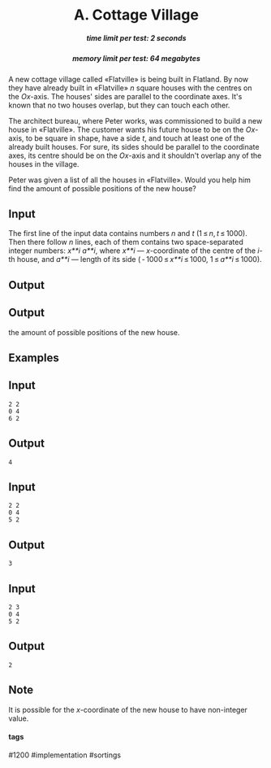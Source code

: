 <h1 style='text-align: center;'> A. Cottage Village</h1>

<h5 style='text-align: center;'>time limit per test: 2 seconds</h5>
<h5 style='text-align: center;'>memory limit per test: 64 megabytes</h5>

A new cottage village called «Flatville» is being built in Flatland. By now they have already built in «Flatville» *n* square houses with the centres on the *Оx*-axis. The houses' sides are parallel to the coordinate axes. It's known that no two houses overlap, but they can touch each other.

The architect bureau, where Peter works, was commissioned to build a new house in «Flatville». The customer wants his future house to be on the *Оx*-axis, to be square in shape, have a side *t*, and touch at least one of the already built houses. For sure, its sides should be parallel to the coordinate axes, its centre should be on the *Ox*-axis and it shouldn't overlap any of the houses in the village.

Peter was given a list of all the houses in «Flatville». Would you help him find the amount of possible positions of the new house?

## Input

The first line of the input data contains numbers *n* and *t* (1 ≤ *n*, *t* ≤ 1000). Then there follow *n* lines, each of them contains two space-separated integer numbers: *x**i* *a**i*, where *x**i* — *x*-coordinate of the centre of the *i*-th house, and *a**i* — length of its side ( - 1000 ≤ *x**i* ≤ 1000, 1 ≤ *a**i* ≤ 1000).

## Output

## Output

 the amount of possible positions of the new house.

## Examples

## Input


```
2 2  
0 4  
6 2  

```
## Output


```
4  

```
## Input


```
2 2  
0 4  
5 2  

```
## Output


```
3  

```
## Input


```
2 3  
0 4  
5 2  

```
## Output


```
2  

```
## Note

It is possible for the *x*-coordinate of the new house to have non-integer value.



#### tags 

#1200 #implementation #sortings 